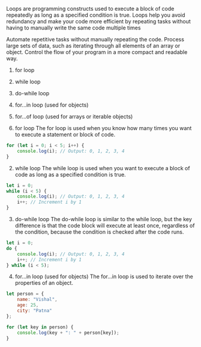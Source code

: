 Loops are programming constructs used to execute a block of code repeatedly as long as a specified condition is true. Loops help you avoid redundancy and make your code more efficient by repeating tasks without having to manually write the same code multiple times

Automate repetitive tasks without manually repeating the code.
Process large sets of data, such as iterating through all elements of an array or object.
Control the flow of your program in a more compact and readable way.

1. for loop
2. while loop
3. do-while loop
4. for...in loop (used for objects)
5. for...of loop (used for arrays or iterable objects)

1. for loop
The for loop is used when you know how many times you want to execute a statement or block of code.
```js
for (let i = 0; i < 5; i++) {
    console.log(i); // Output: 0, 1, 2, 3, 4
}
```

2. while loop
The while loop is used when you want to execute a block of code as long as a specified condition is true.

```js
let i = 0;
while (i < 5) {
    console.log(i); // Output: 0, 1, 2, 3, 4
    i++; // Increment i by 1
}

```

3. do-while loop
The do-while loop is similar to the while loop, but the key difference is that the code block will execute at least once, regardless of the condition, because the condition is checked after the code runs.

```js
let i = 0;
do {
    console.log(i); // Output: 0, 1, 2, 3, 4
    i++; // Increment i by 1
} while (i < 5);

```

4. for...in loop (used for objects)
The for...in loop is used to iterate over the properties of an object.
```js
let person = {
    name: "Vishal",
    age: 25,
    city: "Patna"
};

for (let key in person) {
    console.log(key + ": " + person[key]);
}
